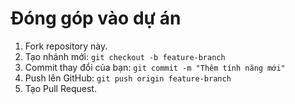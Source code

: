 # Đóng góp vào dự án
1. Fork repository này.
2. Tạo nhánh mới: `git checkout -b feature-branch`
3. Commit thay đổi của bạn: `git commit -m "Thêm tính năng mới"`
4. Push lên GitHub: `git push origin feature-branch`
5. Tạo Pull Request.
